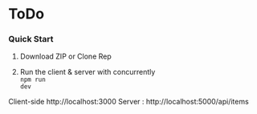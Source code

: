 # ToDo

### Quick Start
 1. Download ZIP or Clone Rep

 2. Run the client & server with concurrently</br>
<code>npm run dev</code>

 Client-side http://localhost:3000
 Server : http://localhost:5000/api/items
